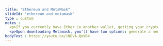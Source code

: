 ```yaml
--- 
title: "Ethereum and MetaMask"
slideId: "ethereum-and-metamask"
type : custom     
notes : 
  <p>If you currently have Ether in another wallet, getting your cryptocurrency into Metamask is as easy as conducting a simple transaction. Remember, Metamask functions as a cryptocurrency wallet. Upon downloading the extension for your first use, you are prompted to write down your seed phrase and are given a wallet address, just like other crypto wallets. Simply go to the wallet, select the buy cryptocurrency option, click on the “directly deposit ether” option, and put your Metamask wallet address in the receiving address field.  Once the transaction is mined and added to the blockchain, your funds will now be in your Metamask wallet. If anything happens to your computer or browser, simply use the provided seed phrase to restore your Metamask wallet.</p>
  <p>Upon downloading Metamask, you’ll have two options: generate a new wallet and receive a new seed phrase, or restore an existing wallet using a seed phrase from a previous Metamask wallet. If you select the option to restore and enter in your seed phrase, your crypto will now be available in your Metamask wallet. Remember, your cryptocurrency exists on the blockchain. Your wallet manages your public and private keys in order to prove your ownership of that cryptocurrency.</p>
bodyText : https://youtu.be/iNEVA-QoVR4
---
```


